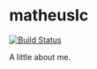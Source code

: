 matheuslc
===================

[![Build Status](https://travis-ci.org/matheuslc/matheuslc.github.io.svg?branch=master)](https://travis-ci.org/matheuslc/matheuslc.github.io)


A little about me.

